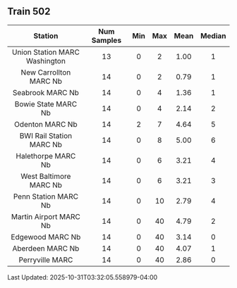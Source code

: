 ## Train 502

| Station | Num Samples | Min | Max | Mean | Median |
| :-----: | :---------: | :-: | :-: | :--: | :----: |
| Union Station MARC Washington | 13 | 0 | 2 | 1.00 | 1 |
| New Carrollton MARC Nb | 14 | 0 | 2 | 0.79 | 1 |
| Seabrook MARC Nb | 14 | 0 | 4 | 1.36 | 1 |
| Bowie State MARC Nb | 14 | 0 | 4 | 2.14 | 2 |
| Odenton MARC Nb | 14 | 2 | 7 | 4.64 | 5 |
| BWI Rail Station MARC Nb | 14 | 0 | 8 | 5.00 | 6 |
| Halethorpe MARC Nb | 14 | 0 | 6 | 3.21 | 4 |
| West Baltimore MARC Nb | 14 | 0 | 6 | 3.21 | 3 |
| Penn Station MARC Nb | 14 | 0 | 10 | 2.79 | 4 |
| Martin Airport MARC Nb | 14 | 0 | 40 | 4.79 | 2 |
| Edgewood MARC Nb | 14 | 0 | 40 | 3.14 | 0 |
| Aberdeen MARC Nb | 14 | 0 | 40 | 4.07 | 1 |
| Perryville MARC | 14 | 0 | 40 | 2.86 | 0 |


Last Updated: 2025-10-31T03:32:05.558979-04:00